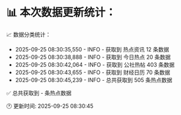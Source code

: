 📊 本次数据更新统计：
==========================

📈 数据分类统计：
- 2025-09-25 08:30:35,550 - INFO - 获取到 热点资讯 12 条数据
- 2025-09-25 08:30:38,888 - INFO - 获取到 今日热点 20 条数据
- 2025-09-25 08:30:42,064 - INFO - 获取到 公社热帖 403 条数据
- 2025-09-25 08:30:43,655 - INFO - 获取到 财经日历 70 条数据
- 2025-09-25 08:30:45,239 - INFO - 总共获取到 505 条热点数据

✅ 总共获取到 - 条热点数据

🕐 更新时间: 2025-09-25 08:30:45
